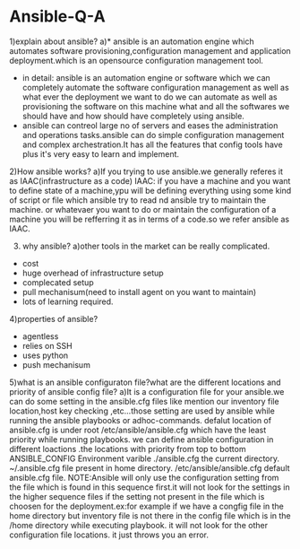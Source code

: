 # Ansible-Q-A
1)explain about ansible?
a)* ansible is an automation engine which automates software provisioning,configuration management and application deployment.which is an opensource configuration management         tool.
 * in detail: ansible is an automation engine or software which we can completely automate the software configuration management as well as  what ever the deployment we want to     do we can automate as well as provisioning the software on this machine what and all the softwares we should have and how should have completely using ansible.
 * ansible can contreol large no of servers and eases the administration and operations tasks.ansible can do simple configuration management and complex archestration.It has all     the features that config tools have plus it's very easy to learn and implement.


2)How ansible works?
a)If you trying to use ansible.we generally referes it as IAAC(infrastructure as a code)
  IAAC: if you have a machine and you want to define state of a machine,ypu will be defining everything using some kind of script or file which ansible try to read nd ansible        try to maintain the machine.
   or whatevaer you want to do or maintain the configuration of a machine you will be refferring it as in terms of a code.so we refer ansible as IAAC.
 
 3) why ansible?
 a)other tools in the market can be really complicated.
  * cost
  * huge overhead of infrastructure setup
  * complecated setup
  * pull mechanisum(need to install agent on you want to maintain)
  * lots of learning required.

4)properties of ansible?
* agentless
* relies on SSH
* uses python
* push mechanisum

5)what is an ansible configuraton file?what are the different locations and priority of ansible config file?
a)It is a configuration file for your ansible.we can do some setting in the ansible.cfg files like mention our inventory file location,host key checking ,etc...those setting are used by ansible while running the ansible playbooks or adhoc-commands.
defalut location of ansible.cfg is under root /etc/ansible/ansible.cfg which have the least priority while running playbooks.
we can define ansible configuration in  different loactions .the locations with priority from top to bottom
 ANSIBLE_CONFIG Environment varible
./ansible.cfg the current directory.
~/.ansible.cfg file present in home directory.
/etc/ansible/ansible.cfg default ansible.cfg file.
NOTE:Ansible will only use the configuration setting from the file which is found in this sequence first.it will not look for the settings in the higher sequence files if the setting not present in the file which is choosen for the deployment.ex:for example if we have a congfig file in the home directory but inventory file is not there in the config file  which is in the /home directory while executing playbook. it will not  look for the other configuration file locations. it just throws you an error.
